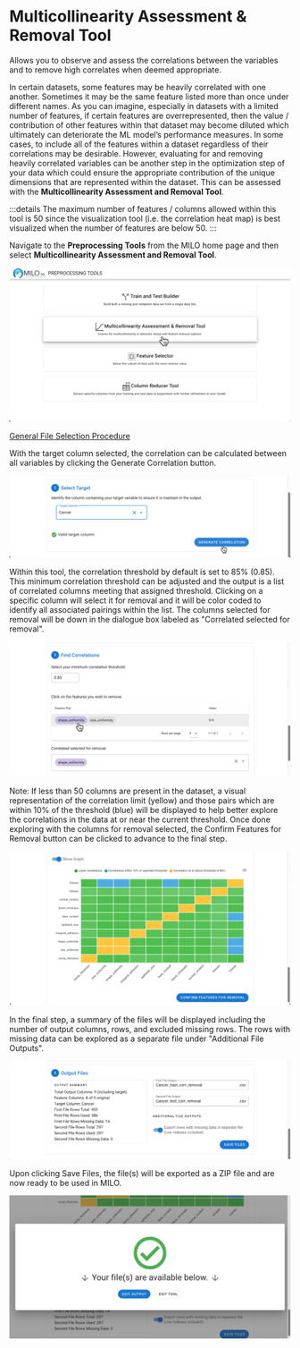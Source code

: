 # Multicollinearity Assessment & Removal Tool

Allows you to observe and assess the correlations between the variables and to remove high correlates when deemed appropriate.

In certain datasets, some features may be heavily correlated with one another. Sometimes it may be the same feature listed
more than once under different names. As you can imagine, especially in datasets with a limited number of features, if certain
features are overrepresented, then the value / contribution of other features within that dataset may become diluted which
ultimately can deteriorate the ML model’s performance measures. In some cases, to include all of the features within a dataset
regardless of their correlations may be desirable. However, evaluating for and removing heavily correlated variables can be
another step in the optimization step of your data which could ensure the appropriate contribution of the unique dimensions
that are represented within the dataset. This can be assessed with the **Multicollinearity Assessment and Removal Tool**.

:::details
The maximum number of features / columns allowed within this tool is 50 since the visualization tool (i.e. the correlation
heat map) is best visualized when the number of features are below 50.
:::

Navigate to the **Preprocessing Tools** from the MILO home page and then select **Multicollinearity Assessment and Removal Tool**.

![Multicollinearity Tool](./images/colinearity_screenshot_01.png)

[General File Selection Procedure](./general.md)

With the target column selected, the correlation can be calculated between all variables by clicking the Generate Correlation
button.

![Target Column](./images/colinearity_screenshot_07.png)

Within this tool, the correlation threshold by default is set to 85% (0.85). This minimum correlation threshold can be adjusted
and the output is a list of correlated columns meeting that assigned threshold. Clicking on a specific column will select it
for removal and it will be color coded to identify all associated pairings within the list. The columns selected for removal
will be down in the dialogue box labeled as "Correlated selected for removal".

![Find Correlations](./images/colinearity_screenshot_08.png)

Note: If less than 50 columns are present in the dataset, a visual representation of the correlation limit (yellow) and those
pairs which are within 10% of the threshold (blue) will be displayed to help better explore the correlations in the data at
or near the current threshold. Once done exploring with the columns for removal selected, the Confirm Features for Removal
button can be clicked to advance to the final step.

![Heatmap](./images/colinearity_screenshot_09.png)

In the final step, a summary of the files will be displayed including the number of output columns, rows, and excluded
missing rows. The rows with missing data can be explored as a separate file under "Additional File Outputs".

![Output Files](./images/colinearity_screenshot_10.png)

Upon clicking Save Files, the file(s) will be exported as a ZIP file and are now ready to be used in MILO.

![Download Files](./images/colinearity_screenshot_11.png)
